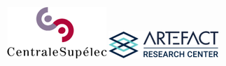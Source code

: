 <p float="left">
  <img src="images/CS.png" width="45%" />
  <img src="images/artefact.png" width="50%" />
</p>
